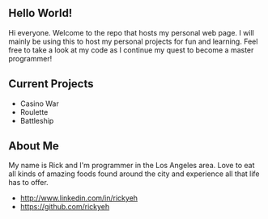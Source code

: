 ## Hello World!

Hi everyone.  Welcome to the repo that hosts my personal web page.  I will mainly be using this to host my personal projects for fun and learning.  Feel free to take a look at my code as I continue my quest to become a master programmer!

## Current Projects

* Casino War
* Roulette
* Battleship

## About Me

My name is Rick and I'm programmer in the Los Angeles area.  Love to eat all kinds of amazing foods found around the city and experience all that life has to offer.

* http://www.linkedin.com/in/rickyeh
* https://github.com/rickyeh

